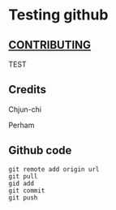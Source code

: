 # Testing github

## [CONTRIBUTING](https://github.com/deisuke1234/Testing/blob/master/CONTRIBUTING.md)

TEST
## Credits
Chjun-chi

Perham


## Github code

```
git remote add origin url
git pull
gid add
git commit
git push

```
